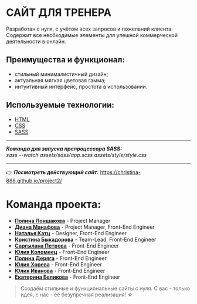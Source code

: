 # САЙТ ДЛЯ ТРЕНЕРА

Разработан с нуля, с учётом всех запросов и пожеланий клиента.
Содержит все необходимые элементы для упешной коммерческой деятельности в онлайн.

## Преимущества и функционал:

- стильный минималистичный дизайн;
- актуальная мягкая цветовая гамма;
- интуитивный интерфейс, простота в использовании.

## Используемые технологии:

- [HTML](https://www.w3.org/html/)
- [CSS](https://www.w3.org/Style/CSS/Overview.en.html)
- [SASS](https://sass-lang.com/)

---

**_Команда для запуска препроцессора SASS:_**  
_sass --watch assets/sass/app.scss assets/style/style.css_

---

&#128073; **_Посмотреть действующий сайт:_** https://christina-888.github.io/project2/

# Команда проекта:

- [**Полина Лоншакова**](https://t.me/shantipol) - Project Manager
- [**Диана Манафова**](https://t.me/diana_manafowa) - Project Manager, Front-End Engineer
- [**Наталья Катц**](https://t.me/nataliakatz) - Designer, Front-End Engineer
- [**Кристина Быкадорова**](https://t.me/Kr_istina_Sergeevna) - Team-Lead, Front-End Engineer
- [**Саргылана Петрова**](https://t.me/Sargylana_Petro) - Front-End Engineer
- [**Юлия Коломеец**](https://t.me/Yulialta777) - Front-End Engineer
- [**Полина Деряга**](https://t.me/SunnyPin) - Front-End Engineer
- [**Юлия Хорева**](https://t.me/juljka_007) - Front-End Engineer
- [**Юлия Иванова**](https://t.me/amanity_10) - Front-End Engineer
- [**Екатерина Беликова**](https://t.me/belikovaekaterina) - Front-End Engineer

> Создаём стильные и функциональные сайты с нуля. С вас - только идея, с нас - её безупречная реализация! &#9734;
